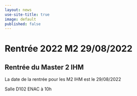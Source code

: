```yaml
---
layout: news
use-site-title: true
image: default
published: false
---
```


# Rentrée 2022 M2 29/08/2022

## Rentrée du Master 2 IHM

La date de la rentrée pour les M2 IHM est le 29/08/2022

Salle D102 ENAC à 10h
